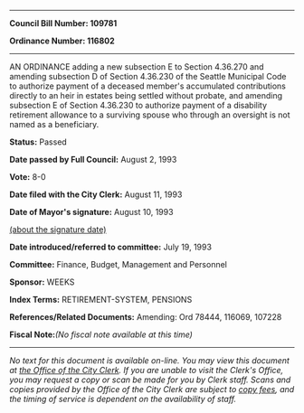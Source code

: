 

********

**Council Bill Number: 109781**
   
**Ordinance Number: 116802**
********

 AN ORDINANCE adding a new subsection E to Section 4.36.270 and amending subsection D of Section 4.36.230 of the Seattle Municipal Code to authorize payment of a deceased member's accumulated contributions directly to an heir in estates being settled without probate, and amending subsection E of Section 4.36.230 to authorize payment of a disability retirement allowance to a surviving spouse who through an oversight is not named as a beneficiary.

**Status:** Passed
   
**Date passed by Full Council:** August 2, 1993
   
**Vote:** 8-0
   
**Date filed with the City Clerk:** August 11, 1993
   
**Date of Mayor's signature:** August 10, 1993
   
[(about the signature date)](/~public/approvaldate.htm)
   
   
   
**Date introduced/referred to committee:** July 19, 1993
   
**Committee:** Finance, Budget, Management and Personnel
   
**Sponsor:** WEEKS
   
   
**Index Terms:** RETIREMENT-SYSTEM, PENSIONS

**References/Related Documents:** Amending: Ord 78444, 116069, 107228

**Fiscal Note:**_(No fiscal note available at this time)_
********

_No text for this document is available on-line. You may view this document at [the Office of the City Clerk](http://www.seattle.gov/leg/clerk/contactUs.htm). If you are unable to visit the Clerk's Office, you may request a copy or scan be made for you by Clerk staff. Scans and copies provided by the Office of the City Clerk are subject to [copy fees](http://clerk.seattle.gov/~public/clerkfees.htm), and the timing of service is dependent on the availability of staff._


